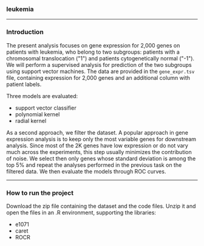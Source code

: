 ### leukemia ###

---

### Introduction ###

The present analysis focuses on gene expression for 2,000 genes on patients with leukemia, who belong to two subgroups: patients with a chromosomal translocation ("1") and patients cytogenetically normal ("-1").
We will perform a supervised analysis for prediction of the two subgroups using support vector machines.
The data are provided in the `gene_expr.tsv` file, containing expression for 2,000 genes and an additional column with patient labels.

Three models are evaluated: 
- support vector classifier
- polynomial kernel
- radial kernel

As a second approach, we filter the dataset. 
A popular approach in gene expression analysis is to keep only the most variable genes for downstream analysis. Since most of the 2K genes have low expression or do not vary much across the experiments, this step usually minimizes the contribution of noise. 
We select then only genes whose standard deviation is among the top 5% and repeat the analyses performed in the previous task on the filtered data.
We then evaluate the models through ROC curves.

---

### How to run the project ###

Download the zip file containing the dataset and the code files.
Unzip it and open the files in an .R environment, supporting the libraries:
- e1071
- caret
- ROCR

